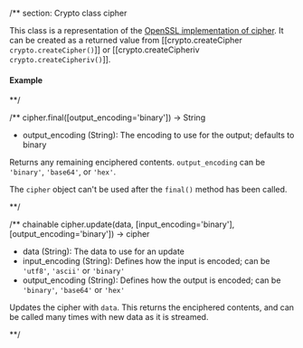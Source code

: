 /** section: Crypto
class cipher
  
  This class is a representation of the [OpenSSL implementation of cipher](http://www.openssl.org/docs/apps/ciphers.html). It can be created as a returned value from [[crypto.createCipher `crypto.createCipher()`]] or [[crypto.createCipheriv `crypto.createCipheriv()`]].
  
   
#### Example

<script src='http://snippets.c9.io/github.com/c9/nodemanual.org-examples/nodejs_ref_guide/crypto/cipher.js?linestart=3&lineend=0&showlines=false' defer='defer'></script>

**/

/**
cipher.final([output_encoding='binary']) -> String
- output_encoding (String): The encoding to use for the output; defaults to binary

Returns any remaining enciphered contents. `output_encoding` can be `'binary'`, `'base64'`, or `'hex'`.

<Note>The `cipher` object can't be used after the `final()` method has been called.</Note>

**/ 


/** chainable
cipher.update(data, [input_encoding='binary'], [output_encoding='binary']) -> cipher
- data (String): The data to use for an update
- input_encoding (String): Defines how the input is encoded; can be `'utf8'`, `'ascii'` or `'binary'`
- output_encoding (String): Defines how the output is encoded; can be `'binary'`, `'base64'` or `'hex'`

Updates the cipher with `data`. This returns the enciphered contents, and can be called many times with new data as it is streamed.

**/ 